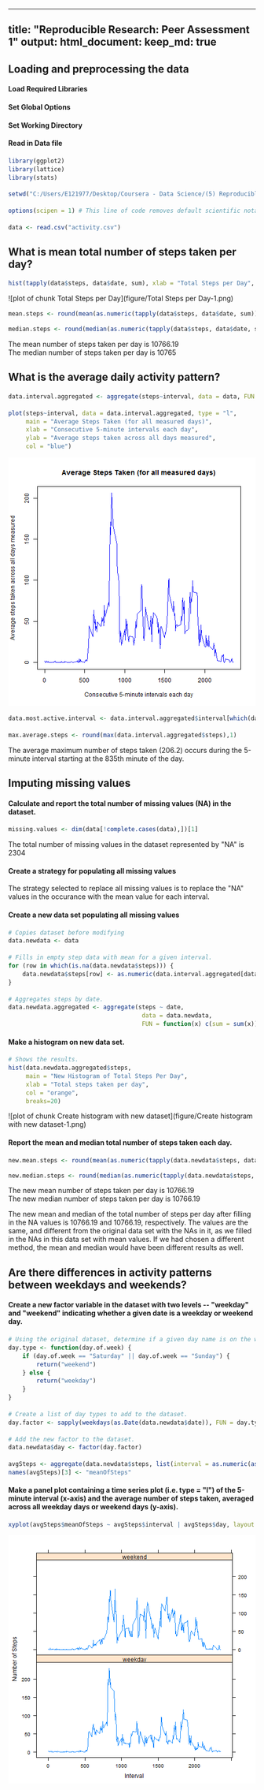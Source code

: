 <!-- Reproducible Research: "Peer Assessment 1" (Assignment 1 Week 2 July 2015 -->
<!-- The data was downloaded and stored into my local working directory -->

---
title: "Reproducible Research: Peer Assessment 1"
output: 
  html_document:
    keep_md: true
---

## Loading and preprocessing the data
#### Load Required Libraries 
#### Set Global Options 
#### Set Working Directory
#### Read in Data file


```r
library(ggplot2)
library(lattice)
library(stats)

setwd("C:/Users/E121977/Desktop/Coursera - Data Science/(5) Reproducible Research/RepData_PeerAssessment1/")

options(scipen = 1) # This line of code removes default scientific notation options

data <- read.csv("activity.csv")
```


## What is mean total number of steps taken per day?


```r
hist(tapply(data$steps, data$date, sum), xlab = "Total Steps per Day", breaks = 20, main = "Total Steps per Day", col = "orange")
```

![plot of chunk Total Steps per Day](figure/Total Steps per Day-1.png) 


```r
mean.steps <- round(mean(as.numeric(tapply(data$steps, data$date, sum)), na.rm = TRUE),2)
```


```r
median.steps <- round(median(as.numeric(tapply(data$steps, data$date, sum)), na.rm = TRUE),2)
```

The mean number of steps taken per day is 10766.19 <br/>
The median number of steps taken per day is 10765

## What is the average daily activity pattern?


```r
data.interval.aggregated <- aggregate(steps~interval, data = data, FUN = function(x) c(mean = mean(x)))

plot(steps~interval, data = data.interval.aggregated, type = "l",
     main = "Average Steps Taken (for all measured days)",
     xlab = "Consecutive 5-minute intervals each day",
     ylab = "Average steps taken across all days measured",
     col = "blue")
```

![plot of chunk unnamed-chunk-2](figure/unnamed-chunk-2-1.png) 


```r
data.most.active.interval <- data.interval.aggregated$interval[which(data.interval.aggregated$steps == max(data.interval.aggregated$steps))]

max.average.steps <- round(max(data.interval.aggregated$steps),1)
```

The average maximum number of steps taken (206.2) occurs during the 5-minute interval starting at the 835th minute of the day.

## Imputing missing values

#### Calculate and report the total number of missing values (NA) in the dataset.

```r
missing.values <- dim(data[!complete.cases(data),])[1]
```
The total number of missing values in the dataset represented by "NA" is 2304

#### Create a strategy for populating all missing values
The strategy selected to replace all missing values is to replace the "NA" values in the occurance with the mean value for each interval.

#### Create a new data set populating all missing values


```r
# Copies dataset before modifying
data.newdata <- data

# Fills in empty step data with mean for a given interval.
for (row in which(is.na(data.newdata$steps))) {
    data.newdata$steps[row] <- as.numeric(data.interval.aggregated[data.interval.aggregated$interval == data.newdata$interval[row],]["steps"])
}

# Aggregates steps by date.
data.newdata.aggregated <- aggregate(steps ~ date, 
                                      data = data.newdata, 
                                      FUN = function(x) c(sum = sum(x)))
```

#### Make a histogram on new data set.


```r
# Shows the results.
hist(data.newdata.aggregated$steps, 
     main = "New Histogram of Total Steps Per Day",
     xlab = "Total steps taken per day",
     col = "orange",
     breaks=20)
```

![plot of chunk Create histogram with new dataset](figure/Create histogram with new dataset-1.png) 

####  Report the mean and median total number of steps taken each day.  


```r
new.mean.steps <- round(mean(as.numeric(tapply(data.newdata$steps, data.newdata$date, sum)), na.rm = TRUE),2)
```


```r
new.median.steps <- round(median(as.numeric(tapply(data.newdata$steps, data.newdata$date, sum)), na.rm = TRUE),2)
```

The new mean number of steps taken per day is 10766.19 <br/>
The new median number of steps taken per day is 10766.19

The new mean and median of the total number of steps per day after filling in the NA values is 10766.19 and 10766.19, respectively. The values are the same, and different from the original data set with the NAs in it, as we filled in the NAs in this data set with mean values. If we had chosen a different method, the mean and median would have been different results as well. 

## Are there differences in activity patterns between weekdays and weekends?

#### Create a new factor variable in the dataset with two levels -- "weekday" and "weekend" indicating whether a given date is a weekday or weekend day.


```r
# Using the original dataset, determine if a given day name is on the weekend or not.
day.type <- function(day.of.week) {
    if (day.of.week == "Saturday" || day.of.week == "Sunday") {
        return("weekend")
    } else {
        return("weekday")
    }
}

# Create a list of day types to add to the dataset.
day.factor <- sapply(weekdays(as.Date(data.newdata$date)), FUN = day.type)

# Add the new factor to the dataset.
data.newdata$day <- factor(day.factor)

avgSteps <- aggregate(data.newdata$steps, list(interval = as.numeric(as.character(data.newdata$interval)), day = data.newdata$day), FUN="mean")
names(avgSteps)[3] <- "meanOfSteps"
```

#### Make a panel plot containing a time series plot (i.e. type = "l") of the 5-minute interval (x-axis) and the average number of steps taken, averaged across all weekday days or weekend days (y-axis).  


```r
xyplot(avgSteps$meanOfSteps ~ avgSteps$interval | avgSteps$day, layout = c(1,2), type = "l", xlab = "Interval", ylab = "Number of Steps")
```

![plot of chunk unnamed-chunk-4](figure/unnamed-chunk-4-1.png) 

